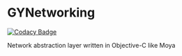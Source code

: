 # GYNetworking

[![Codacy Badge](https://api.codacy.com/project/badge/Grade/e44b1cbd18384070b20873d05c415553)](https://www.codacy.com/app/guoyuan94/GYNetworking?utm_source=github.com&utm_medium=referral&utm_content=guoyuan94/GYNetworking&utm_campaign=badger)

Network abstraction layer written in Objective-C like Moya
